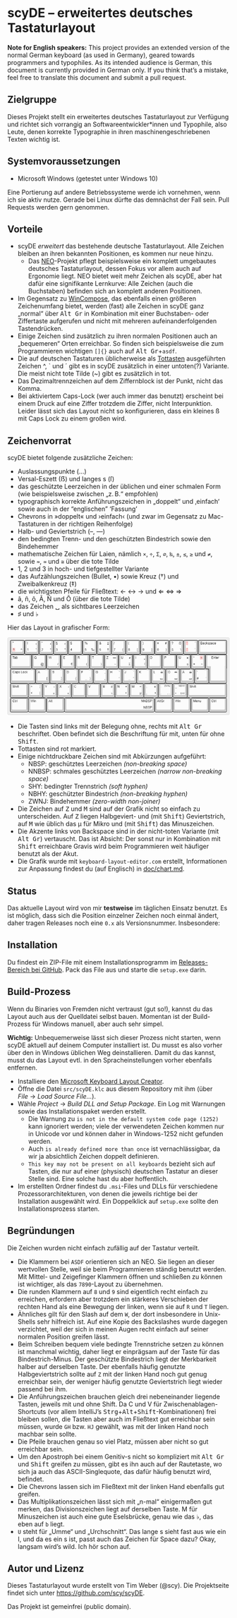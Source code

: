 # scyDE – erweitertes deutsches Tastaturlayout

**Note for English speakers:** This project provides an extended version of the normal German keyboard (as used in Germany), geared towards programmers and typophiles. As its intended audience is German, this document is currently provided in German only. If you think that’s a mistake, feel free to translate this document and submit a pull request.

## Zielgruppe

Dieses Projekt stellt ein erweitertes deutsches Tastaturlayout zur Verfügung und richtet sich vorrangig an Softwareentwickler*innen und Typophile, also Leute, denen korrekte Typographie in ihren maschinengeschriebenen Texten wichtig ist.

## Systemvoraussetzungen

* Microsoft Windows (getestet unter Windows 10)

Eine Portierung auf andere Betriebssysteme werde ich vornehmen, wenn ich sie aktiv nutze. Gerade bei Linux dürfte das demnächst der Fall sein. Pull Requests werden gern genommen.

## Vorteile

* scyDE *erweitert* das bestehende deutsche Tastaturlayout. Alle Zeichen bleiben an ihren bekannten Positionen, es kommen nur neue hinzu.
  * Das [NEO](https://www.neo-layout.org/)-Projekt pflegt beispielsweise ein komplett umgebautes deutsches Tastaturlayout, dessen Fokus vor allem auch auf Ergonomie liegt. NEO bietet weit mehr Zeichen als scyDE, aber hat dafür eine signifikante Lernkurve: Alle Zeichen (auch die Buchstaben) befinden sich an komplett anderen Positionen.
* Im Gegensatz zu [WinCompose](https://github.com/samhocevar/wincompose), das ebenfalls einen größeren Zeichenumfang bietet, werden (fast) alle Zeichen in scyDE ganz „normal“ über <kbd>Alt Gr</kbd> in Kombination mit einer Buchstaben- oder Ziffertaste aufgerufen und nicht mit mehreren aufeinanderfolgenden Tastendrücken.
* Einige Zeichen sind zusätzlich zu ihren normalen Positionen auch an „bequemeren“ Orten erreichbar. So finden sich beispielsweise die zum Programmieren wichtigen `[]{}` auch auf <kbd>Alt Gr</kbd>+`asdf`.
* Die auf deutschen Tastaturen üblicherweise als [Tottasten](https://de.wikipedia.org/wiki/Tottaste) ausgeführten Zeichen ^, ` und ´ gibt es in scyDE zusätzlich in einer untoten(?) Variante. Die meist nicht tote Tilde (~) gibt es zusätzlich in tot.
* Das Dezimaltrennzeichen auf dem Ziffernblock ist der Punkt, nicht das Komma.
* Bei aktiviertem Caps-Lock (wer auch immer das benutzt) erscheint bei einem Druck auf eine Ziffer trotzdem die Ziffer, nicht Interpunktion. Leider lässt sich das Layout nicht so konfigurieren, dass ein kleines ß mit Caps Lock zu einem großen wird.

## Zeichenvorrat

scyDE bietet folgende zusätzliche Zeichen:

* Auslassungspunkte (…)
* Versal-Eszett (ẞ) und langes s (ſ)
* das geschützte Leerzeichen in der üblichen und einer schmalen Form (wie beispielsweise zwischen „z. B.“ empfohlen)
* typographisch korrekte Anführungszeichen in „doppelt“ und ‚einfach‘ sowie auch in der “englischen” ‘Fassung’
* Chevrons in »doppelt« und ›einfach‹ (und zwar im Gegensatz zu Mac-Tastaturen in der richtigen Reihenfolge)
* Halb- und Geviertstrich (–, —)
* den bedingten Trenn- und den geschützten Bindestrich sowie den Bindehemmer
* mathematische Zeichen für Laien, nämlich `×`, `÷`, `Σ`, `⌀`, `‰`, `‌±`, `≤`, `≥` und `≠`, sowie `≈`, `≃` und `≅` über die tote Tilde
* 1, 2 und 3 in hoch- und tiefgestellter Variante
* das Aufzählungszeichen (Bullet, •) sowie Kreuz (†) und Zweibalkenkreuz (‡)
* die wichtigsten Pfeile für Fließtext: ← ↔ → und ⇐ ⇔ ⇒
* ã, ñ, õ, Ã, Ñ und Õ (über die tote Tilde)
* das Zeichen ␣ als sichtbares Leerzeichen
* ♯ und ♭

Hier das Layout in grafischer Form:

![Tastaturlayout](doc/scyDE.png)

* Die Tasten sind links mit der Belegung ohne, rechts mit <kbd>Alt Gr</kbd> beschriftet. Oben befindet sich die Beschriftung für mit, unten für ohne <kbd>Shift</kbd>.
* Tottasten sind rot markiert.
* Einige nichtdruckbare Zeichen sind mit Abkürzungen aufgeführt:
  * NBSP: geschütztes Leerzeichen *(non-breaking space)*
  * NNBSP: schmales geschütztes Leerzeichen *(narrow non-breaking space)*
  * SHY: bedingter Trennstrich *(soft hyphen)*
  * NBHY: geschützter Bindestrich *(non-breaking hyphen)*
  * ZWNJ: Bindehemmer *(zero-width non-joiner)*
* Die Zeichen auf <kbd>Z</kbd> und <kbd>M</kbd> sind auf der Grafik nicht so einfach zu unterscheiden. Auf <kbd>Z</kbd> liegen Halbgeviert- und (mit <kbd>Shift</kbd>) Geviertstrich, auf <kbd>M</kbd> wie üblich das µ für Mikro und (mit <kbd>Shift</kbd>) das Minuszeichen.
* Die Akzente links von Backspace sind in der nicht-toten Variante (mit <kbd>Alt Gr</kbd>) vertauscht. Das ist Absicht: Der sonst nur in Kombination mit <kbd>Shift</kbd> erreichbare Gravis wird beim Programmieren weit häufiger benutzt als der Akut.
* Die Grafik wurde mit `keyboard-layout-editor.com` erstellt, Informationen zur Anpassung findest du (auf Englisch) in [doc/chart.md](https://github.com/scy/scyDE/blob/master/doc/chart.md).

## Status

Das aktuelle Layout wird von mir **testweise** im täglichen Einsatz benutzt. Es ist möglich, dass sich die Position einzelner Zeichen noch einmal ändert, daher tragen Releases noch eine `0.x` als Versionsnummer. Insbesondere:

## Installation

Du findest ein ZIP-File mit einem Installationsprogramm im [Releases-Bereich bei GitHub](https://github.com/scy/scyDE/releases). Pack das File aus und starte die `setup.exe` darin.

## Build-Prozess

Wenn du Binaries von Fremden nicht vertraust (gut so!), kannst du das Layout auch aus der Quelldatei selbst bauen. Momentan ist der Build-Prozess für Windows manuell, aber auch sehr simpel.

**Wichtig:** Unbequemerweise lässt sich dieser Prozess nicht starten, wenn scyDE aktuell auf deinem Computer installiert ist. Du musst es also vorher über den in Windows üblichen Weg deinstallieren. Damit du das kannst, musst du das Layout evtl. in den Spracheinstellungen vorher ebenfalls entfernen.

- Installiere den [Microsoft Keyboard Layout Creator](https://msdn.microsoft.com/en-us/globalization/keyboardlayouts.aspx).
- Öffne die Datei `src/scyDE.klc` aus diesem Repository mit ihm (über *File* → *Load Source File…*).
- Wähle *Project* → *Build DLL and Setup Package*. Ein Log mit Warnungen sowie das Installationspaket werden erstellt.
  * Die Warnung zu `is not in the default system code page (1252)` kann ignoriert werden; viele der verwendeten Zeichen kommen nur in Unicode vor und können daher in Windows-1252 nicht gefunden werden.
  * Auch `is already defined more than once` ist vernachlässigbar, da wir ja absichtlich Zeichen doppelt definieren.
  * `This key may not be present on all keyboards` bezieht sich auf Tasten, die nur auf einer (physisch) deutschen Tastatur an dieser Stelle sind. Eine solche hast du aber hoffentlich.
- Im erstellten Ordner findest du `.msi`-Files und DLLs für verschiedene Prozessorarchitekturen, von denen die jeweils richtige bei der Installation ausgewählt wird. Ein Doppelklick auf `setup.exe` sollte den Installationsprozess starten.

## Begründungen

Die Zeichen wurden nicht einfach zufällig auf der Tastatur verteilt.

* Die Klammern bei `ASDF` orientieren sich an NEO. Sie liegen an dieser wertvollen Stelle, weil sie beim Programmieren ständig benutzt werden. Mit Mittel- und Zeigefinger Klammern öffnen und schließen zu können ist wichtiger, als das `7890`-Layout zu übernehmen.
* Die runden Klammern auf `8` und `9` sind eigentlich recht einfach zu erreichen, erfordern aber trotzdem ein stärkeres Verschieben der rechten Hand als eine Bewegung der linken, wenn sie auf `R` und `T` liegen.
* Ähnliches gilt für den Slash auf dem `W`, der dort insbesondere in Unix-Shells sehr hilfreich ist. Auf eine Kopie des Backslashes wurde dagegen verzichtet, weil der sich in meinen Augen recht einfach auf seiner normalen Position greifen lässt.
* Beim Schreiben bequem viele bedingte Trennstriche setzen zu können ist manchmal wichtig, daher liegt er einprägsam auf der Taste für das Bindestrich-Minus. Der geschützte Bindestrich liegt der Merkbarkeit halber auf derselben Taste. Der ebenfalls häufig genutzte Halbgeviertstrich sollte auf `Z` mit der linken Hand noch gut genug erreichbar sein, der weniger häufig genutzte Geviertstrich liegt wieder passend bei ihm.
* Die Anführungszeichen brauchen gleich drei nebeneinander liegende Tasten, jeweils mit und ohne Shift. Da C und V für Zwischenablagen-Shortcuts (vor allem IntelliJ’s <kbd>Strg</kbd>+<kbd>Alt</kbd>+<kbd>Shift</kbd>-Kombinationen) frei bleiben sollen, die Tasten aber auch im Fließtext gut erreichbar sein müssen, wurde `GH` bzw. `HJ` gewählt, was mit der linken Hand noch machbar sein sollte.
* Die Pfeile brauchen genau so viel Platz, müssen aber nicht so gut erreichbar sein.
* Um den Apostroph bei einem Genitiv-s nicht so kompliziert mit <kbd>Alt Gr</kbd> und <kbd>Shift</kbd> greifen zu müssen, gibt es ihn auch auf der Rautetaste, wo sich ja auch das ASCII-Singlequote, das dafür häufig benutzt wird, befindet.
* Die Chevrons lassen sich im Fließtext mit der linken Hand ebenfalls gut greifen.
* Das Multiplikationszeichen lässt sich mit „n-mal“ einigermaßen gut merken, das Divisionszeichen liegt auf derselben Taste. M für Minuszeichen ist auch eine gute Eselsbrücke, genau wie das ♭, das eben auf `b` liegt.
* `U` steht für „Umme“ und „Urchschnitt“. Das lange s sieht fast aus wie ein I, und da es ein s ist, passt auch das Zeichen für Space dazu? Okay, langsam wird’s wild. Ich hör schon auf.

## Autor und Lizenz

Dieses Tastaturlayout wurde erstellt von Tim Weber (@scy). Die Projektseite findet sich unter <https://github.com/scy/scyDE>.

Das Projekt ist gemeinfrei (public domain).
